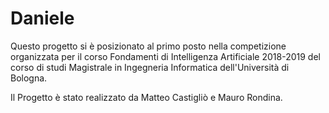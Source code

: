 # Daniele

Questo progetto si è posizionato al primo posto nella competizione organizzata per il corso Fondamenti di Intelligenza Artificiale 2018-2019 del corso di studi Magistrale in Ingegneria Informatica dell'Università di Bologna.

Il Progetto è stato realizzato da Matteo Castigliò e Mauro Rondina.
